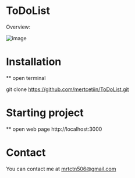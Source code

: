 # ToDoList

Overview:

![image](https://github.com/mertcetiin/ToDoList/assets/102957602/9bcfbea0-412f-4455-be24-c4452d6e796b)


# Installation

** open terminal

git clone https://github.com/mertcetiin/ToDoList.git


# Starting project

** open web page
http://localhost:3000


# Contact

You can contact me at mrtctn506@gmail.com
